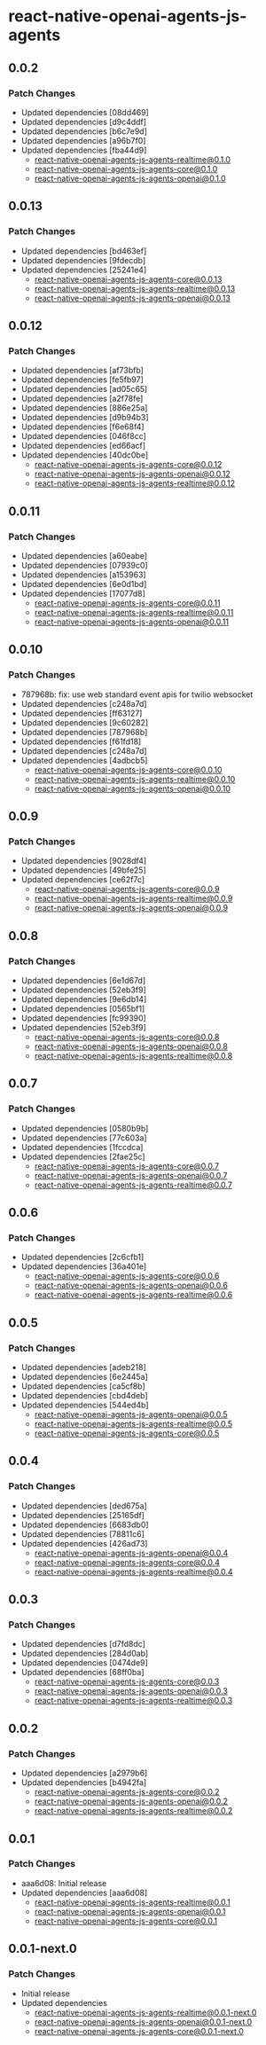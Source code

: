 # react-native-openai-agents-js-agents

## 0.0.2

### Patch Changes

- Updated dependencies [08dd469]
- Updated dependencies [d9c4ddf]
- Updated dependencies [b6c7e9d]
- Updated dependencies [a96b7f0]
- Updated dependencies [fba44d9]
  - react-native-openai-agents-js-agents-realtime@0.1.0
  - react-native-openai-agents-js-agents-core@0.1.0
  - react-native-openai-agents-js-agents-openai@0.1.0

## 0.0.13

### Patch Changes

- Updated dependencies [bd463ef]
- Updated dependencies [9fdecdb]
- Updated dependencies [25241e4]
  - react-native-openai-agents-js-agents-core@0.0.13
  - react-native-openai-agents-js-agents-realtime@0.0.13
  - react-native-openai-agents-js-agents-openai@0.0.13

## 0.0.12

### Patch Changes

- Updated dependencies [af73bfb]
- Updated dependencies [fe5fb97]
- Updated dependencies [ad05c65]
- Updated dependencies [a2f78fe]
- Updated dependencies [886e25a]
- Updated dependencies [d9b94b3]
- Updated dependencies [f6e68f4]
- Updated dependencies [046f8cc]
- Updated dependencies [ed66acf]
- Updated dependencies [40dc0be]
  - react-native-openai-agents-js-agents-core@0.0.12
  - react-native-openai-agents-js-agents-openai@0.0.12
  - react-native-openai-agents-js-agents-realtime@0.0.12

## 0.0.11

### Patch Changes

- Updated dependencies [a60eabe]
- Updated dependencies [07939c0]
- Updated dependencies [a153963]
- Updated dependencies [6e0d1bd]
- Updated dependencies [17077d8]
  - react-native-openai-agents-js-agents-core@0.0.11
  - react-native-openai-agents-js-agents-realtime@0.0.11
  - react-native-openai-agents-js-agents-openai@0.0.11

## 0.0.10

### Patch Changes

- 787968b: fix: use web standard event apis for twilio websocket
- Updated dependencies [c248a7d]
- Updated dependencies [ff63127]
- Updated dependencies [9c60282]
- Updated dependencies [787968b]
- Updated dependencies [f61fd18]
- Updated dependencies [c248a7d]
- Updated dependencies [4adbcb5]
  - react-native-openai-agents-js-agents-core@0.0.10
  - react-native-openai-agents-js-agents-realtime@0.0.10
  - react-native-openai-agents-js-agents-openai@0.0.10

## 0.0.9

### Patch Changes

- Updated dependencies [9028df4]
- Updated dependencies [49bfe25]
- Updated dependencies [ce62f7c]
  - react-native-openai-agents-js-agents-core@0.0.9
  - react-native-openai-agents-js-agents-realtime@0.0.9
  - react-native-openai-agents-js-agents-openai@0.0.9

## 0.0.8

### Patch Changes

- Updated dependencies [6e1d67d]
- Updated dependencies [52eb3f9]
- Updated dependencies [9e6db14]
- Updated dependencies [0565bf1]
- Updated dependencies [fc99390]
- Updated dependencies [52eb3f9]
  - react-native-openai-agents-js-agents-core@0.0.8
  - react-native-openai-agents-js-agents-openai@0.0.8
  - react-native-openai-agents-js-agents-realtime@0.0.8

## 0.0.7

### Patch Changes

- Updated dependencies [0580b9b]
- Updated dependencies [77c603a]
- Updated dependencies [1fccdca]
- Updated dependencies [2fae25c]
  - react-native-openai-agents-js-agents-core@0.0.7
  - react-native-openai-agents-js-agents-openai@0.0.7
  - react-native-openai-agents-js-agents-realtime@0.0.7

## 0.0.6

### Patch Changes

- Updated dependencies [2c6cfb1]
- Updated dependencies [36a401e]
  - react-native-openai-agents-js-agents-core@0.0.6
  - react-native-openai-agents-js-agents-openai@0.0.6
  - react-native-openai-agents-js-agents-realtime@0.0.6

## 0.0.5

### Patch Changes

- Updated dependencies [adeb218]
- Updated dependencies [6e2445a]
- Updated dependencies [ca5cf8b]
- Updated dependencies [cbd4deb]
- Updated dependencies [544ed4b]
  - react-native-openai-agents-js-agents-openai@0.0.5
  - react-native-openai-agents-js-agents-realtime@0.0.5
  - react-native-openai-agents-js-agents-core@0.0.5

## 0.0.4

### Patch Changes

- Updated dependencies [ded675a]
- Updated dependencies [25165df]
- Updated dependencies [6683db0]
- Updated dependencies [78811c6]
- Updated dependencies [426ad73]
  - react-native-openai-agents-js-agents-openai@0.0.4
  - react-native-openai-agents-js-agents-core@0.0.4
  - react-native-openai-agents-js-agents-realtime@0.0.4

## 0.0.3

### Patch Changes

- Updated dependencies [d7fd8dc]
- Updated dependencies [284d0ab]
- Updated dependencies [0474de9]
- Updated dependencies [68ff0ba]
  - react-native-openai-agents-js-agents-core@0.0.3
  - react-native-openai-agents-js-agents-openai@0.0.3
  - react-native-openai-agents-js-agents-realtime@0.0.3

## 0.0.2

### Patch Changes

- Updated dependencies [a2979b6]
- Updated dependencies [b4942fa]
  - react-native-openai-agents-js-agents-core@0.0.2
  - react-native-openai-agents-js-agents-openai@0.0.2
  - react-native-openai-agents-js-agents-realtime@0.0.2

## 0.0.1

### Patch Changes

- aaa6d08: Initial release
- Updated dependencies [aaa6d08]
  - react-native-openai-agents-js-agents-realtime@0.0.1
  - react-native-openai-agents-js-agents-openai@0.0.1
  - react-native-openai-agents-js-agents-core@0.0.1

## 0.0.1-next.0

### Patch Changes

- Initial release
- Updated dependencies
  - react-native-openai-agents-js-agents-realtime@0.0.1-next.0
  - react-native-openai-agents-js-agents-openai@0.0.1-next.0
  - react-native-openai-agents-js-agents-core@0.0.1-next.0

